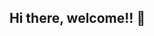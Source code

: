 ## Hi there, welcome!! 👋

<!--
**LucianKaslana/luciankaslana** is a ✨ _special_ ✨ repository because its `README.md` (this file) appears on your GitHub profile.

Here are some ideas to get you started:

- 🔭 I’m currently working on my portfolio
- 🌱 I’m currently learning Chinese
- 😄 Pronouns: He/him

-->
